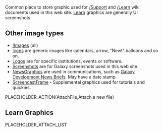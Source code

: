 Common place to store graphic used for [/Support](/Support) and [/Learn](/Learn) wiki documents used in this web site. [Learn](/Images/Learn) graphics are generally UI screenshots.

## Other image types
* [/Images](/Images) (all)
* [Icons](/Images/Icons) are generic images like calendars, arrow, "New!" balloons and so on. 
* [Logos](/Images/Logos) are for specific institutions, events or software.
* [Screenshots](/Images/Screenshots) are for Galaxy screenshots used in this web site.
* [NewsGraphics](/Images/NewsGraphics) are used in communications, such as [Galaxy Development News Briefs](/DevNewsBriefs). May have a date stamp.
* [ScreencastFrame](/Images/ScreencastFrame) - Supplemental graphics used for tutorials and quickies.

PLACEHOLDER_ACTION(AttachFile,Attach a new file)

## Learn Graphics

PLACEHOLDER_ATTACH_LIST
